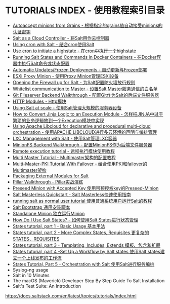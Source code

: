# TUTORIALS INDEX - 使用教程索引目录

- [Autoaccept minions from Grains - 根据指定的grains值自动接受minions的认证密钥](https://github.com/watermelonbig/SaltStack-Chinese-ManualBook/tree/master/chapter05/05-8-1.Autoaccept-Minions-From-Grains.md)
- [Salt as a Cloud Controller - 将Salt用作云控制器](https://github.com/watermelonbig/SaltStack-Chinese-ManualBook/blob/master/chapter05/05-8-2.Salt-as-a-Cloud-Controller.md)
- [Using cron with Salt - 结合cron使用Salt](https://github.com/watermelonbig/SaltStack-Chinese-ManualBook/blob/master/chapter05/05-8-3.Using-cron-with-salt.md)
- [Use cron to initiate a highstate - 在cron中执行一个highstate](https://github.com/watermelonbig/SaltStack-Chinese-ManualBook/blob/master/chapter05/05-8-3.Using-cron-with-salt.md#use-cron-to-initiate-a-highstate)
- [Running Salt States and Commands in Docker Containers - 在Docker容器中执行Salt命令或状态配置](https://github.com/watermelonbig/SaltStack-Chinese-ManualBook/blob/master/chapter05/05-8-4.Running-salt-states-commands-in-docker.md)
- [Automatic Updates/Frozen Deployments - 自动更新与Frozen部署](https://github.com/watermelonbig/SaltStack-Chinese-ManualBook/blob/master/chapter05/05-8-5.Automatic-Updates-Frozen-Deployments.md)
- [ESXi Proxy Minion - 使用Proxy Minion管理ESXi设备 ](https://github.com/watermelonbig/SaltStack-Chinese-ManualBook/blob/master/chapter05/05-8-6.ESXi-Proxy-Minion.md)
- [Opening the Firewall up for Salt - 为Salt配置防火墙放行规则](https://github.com/watermelonbig/SaltStack-Chinese-ManualBook/blob/master/chapter05/05-8-7.Opening-the-Firewall-up-for-Salt.md)
- [Whitelist communication to Master - 设置Salt Master服务通信的白名单](https://github.com/watermelonbig/SaltStack-Chinese-ManualBook/blob/master/chapter05/05-8-7.Opening-the-Firewall-up-for-Salt.md#WHITELIST-COMMUNICATION-TO-MASTER)
- [Git Fileserver Backend Walkthrough - 配置Git作为Salt的后端文件服务器](https://github.com/watermelonbig/SaltStack-Chinese-ManualBook/blob/master/chapter04/04-9-0.Salt-File-Server-and-Git-MinionFS-Backend.md#git-fileserver-backend-walkthrough)
- [HTTP Modules - Http模块](https://github.com/watermelonbig/SaltStack-Chinese-ManualBook/blob/master/chapter05/05-8-8.HTTP-Modules.md)
- [Using Salt at scale - 使用Salt管理大规模的服务器设备](https://github.com/watermelonbig/SaltStack-Chinese-ManualBook/blob/master/chapter05/05-8-9.Using-Salt-at-Scale.md)
- [How to Convert Jinja Logic to an Execution Module - 怎样把JINJA中过于繁琐的业务逻辑放到一个Execution模块中实现](https://github.com/watermelonbig/SaltStack-Chinese-ManualBook/blob/master/chapter05/05-8-10.How-to-Convert-Jinja-Logic-to-an-Execution-Module.md)
- [Using Apache Libcloud for declarative and procedural multi-cloud orchestration - 使用APACHE LIBCLOUD进行多云环境的声明与编排管理](https://github.com/watermelonbig/SaltStack-Chinese-ManualBook/blob/master/chapter05/05-8-11.USING-APACHE-LIBCLOUD-FOR-DECLARATIVE-AND-PROCEDURAL-MULTI-CLOUD-ORCHESTRATION.md)
- [LXC Management with Salt - 使用Salt管理LXC容器](https://github.com/watermelonbig/SaltStack-Chinese-ManualBook/blob/master/chapter05/05-8-12.LXC-Management-With-Salt.md)
- [MinionFS Backend Walkthrough - 配置MinionFS作为后端文件服务器](https://github.com/watermelonbig/SaltStack-Chinese-ManualBook/blob/master/chapter04/04-9-0.Salt-File-Server-and-Git-MinionFS-Backend.md#minionfs-backend-walkthrough)
- [Remote execution tutorial - 远程执行模块使用教程](https://github.com/watermelonbig/SaltStack-Chinese-ManualBook/blob/master/chapter05/05-8-13.Remote-Execution-Tutorial.md)
- [Multi Master Tutorial - Multimaster架构的配置教程](https://github.com/watermelonbig/SaltStack-Chinese-ManualBook/blob/master/chapter20/20-2.MULTI-MASTER-TUTORIAL-Multimaster架构的配置教程.md)
- [Multi-Master-PKI Tutorial With Failover - 给合使用PKI和failover的Multimaster架构](https://github.com/watermelonbig/SaltStack-Chinese-ManualBook/blob/master/chapter20/20-3.Multi-Master-PKI-Tutorial-With-Failover-给合使用PKI和failover的Multimaster架构.md)
- [Packaging External Modules for Salt](https://github.com/watermelonbig/SaltStack-Chinese-ManualBook/blob/master/chapter05/05-8-14.Packaging-External-Modules-for-Salt.md)
- [Pillar Walkthrough - Pillar实战演练](https://github.com/watermelonbig/SaltStack-Chinese-ManualBook/blob/master/chapter05/05-2-1.Pillar-Walkthrough-Pillar-实战演练.md)
- [Preseed Minion with Accepted Key 使用带预授权key的Preseed-Minion](https://github.com/watermelonbig/SaltStack-Chinese-ManualBook/blob/master/chapter03/03-3.Additional-Installation-Guides-补充安装说明.md#使用带预授权key的preseed-minion)
- [Salt Masterless Quickstart - Salt Masterless快速使用指南](https://github.com/watermelonbig/SaltStack-Chinese-ManualBook/blob/master/chapter03/03-3.Additional-Installation-Guides-补充安装说明.md#salt-masterless快速使用指南)
- [running salt as normal user tutorial 使用普通系统用户运行Salt的教程](https://github.com/watermelonbig/SaltStack-Chinese-ManualBook/blob/master/chapter03/03-3.Additional-Installation-Guides-补充安装说明.md#使用普通系统用户运行salt的教程)
- [Salt Bootstrap 通用安装脚本](https://github.com/watermelonbig/SaltStack-Chinese-ManualBook/blob/master/chapter03/03-3.Additional-Installation-Guides-补充安装说明.md#salt-bootstrap通用安装脚本)
- [Standalone Minion 独立运行Minion](https://github.com/watermelonbig/SaltStack-Chinese-ManualBook/blob/master/chapter03/03-3.Additional-Installation-Guides-补充安装说明.md#独立运行minion)
- [How Do I Use Salt States? - 如何使用Salt States进行状态管理](https://github.com/watermelonbig/SaltStack-Chinese-ManualBook/blob/master/chapter05/05-8-15.How-Do-I-Use-Salt-States.md)
- [States tutorial, part 1 - Basic Usage 基本用法](https://github.com/watermelonbig/SaltStack-Chinese-ManualBook/blob/master/chapter05/05-8-16.States-tutorial.md#PART-1---BASIC-USAGE)
- [States tutorial, part 2 - More Complex States, Requisites 更复杂的STATES、REQUISITES](https://github.com/watermelonbig/SaltStack-Chinese-ManualBook/blob/master/chapter05/05-8-16.States-tutorial.md#PART-2---MORE-COMPLEX-STATES,-REQUISITES)
- [States tutorial, part 3 - Templating, Includes, Extends 模板、包含和扩展](https://github.com/watermelonbig/SaltStack-Chinese-ManualBook/blob/master/chapter05/05-8-16.States-tutorial.md#PART-3---TEMPLATING,-INCLUDES,-EXTENDS)
- [States tutorial, part 4 -Set Up a Workflow by Salt states 使用Salt states建立一个上线发布的工作流](https://github.com/watermelonbig/SaltStack-Chinese-ManualBook/blob/master/chapter05/05-8-16.States-tutorial.md#PART-4---Set-Up-a-Workflow-by-Salt-states)
- [States Tutorial, Part 5 - Orchestration with Salt 使用Salt进行服务编排](https://github.com/watermelonbig/SaltStack-Chinese-ManualBook/blob/master/chapter05/05-8-16.States-tutorial.md#PART-5---ORCHESTRATION-WITH-SALT)
- Syslog-ng usage
- Salt in 10 Minutes
- The macOS (Maverick) Developer Step By Step Guide To Salt Installation
- Salt's Test Suite: An Introduction


https://docs.saltstack.com/en/latest/topics/tutorials/index.html
